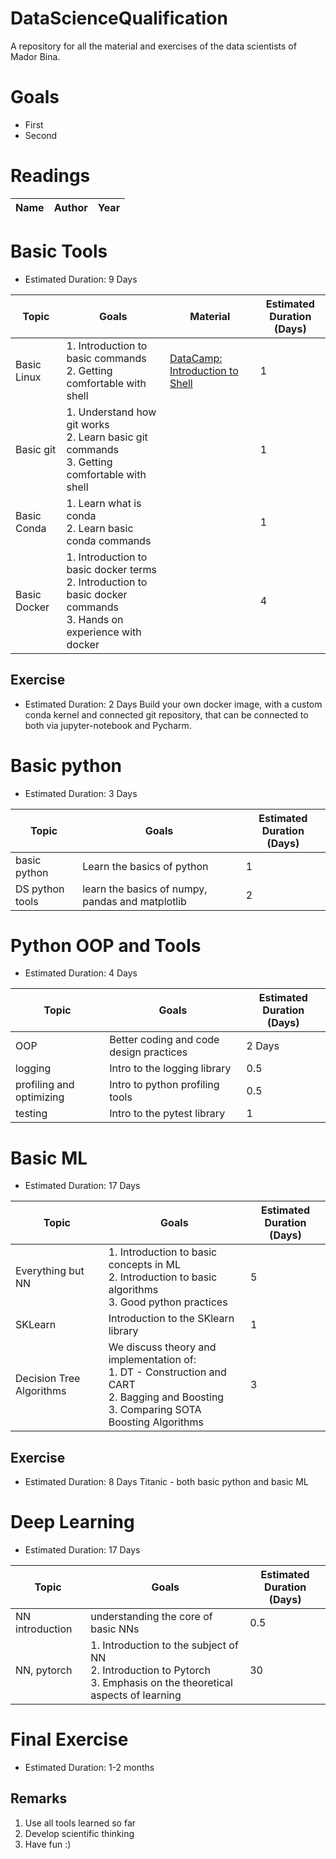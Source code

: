 # DataScienceQualification
A repository for all the material and exercises of the data scientists of Mador Bina.

# Goals
- First
- Second

# Readings
| Name | Author | Year |
| ------------- | ------------- | ------------- |

# Basic Tools
- Estimated Duration: 9 Days

| Topic  | Goals | Material | Estimated Duration <br> (Days) |
| ------------- | ------------- | ------------- | ------------- |
| Basic Linux  | 1. Introduction to basic commands <br> 2. Getting comfortable with shell | [DataCamp: Introduction to Shell](https://www.datacamp.com/courses/introduction-to-shell-for-data-science) | 1 |
| Basic git  | 1. Understand how git works <br> 2. Learn basic git commands <br> 3. Getting comfortable with shell  | | 1 |
| Basic Conda | 1. Learn what is conda <br> 2. Learn basic conda commands | | 1 |
| Basic Docker | 1. Introduction to basic docker terms <br> 2. Introduction to basic docker commands <br> 3. Hands on experience with docker | | 4 |

## Exercise
- Estimated Duration: 2 Days
Build your own docker image, with a custom conda kernel and connected git repository, that can be connected to both via jupyter-notebook and Pycharm.

# Basic python
- Estimated Duration: 3 Days

| Topic  | Goals | Estimated Duration <br> (Days) |
| ------------- | ------------- | ------------- |
| basic python | Learn the basics of python | 1 |
| DS python tools | learn the basics of numpy, pandas and matplotlib | 2 |

# Python OOP and Tools
- Estimated Duration: 4 Days

| Topic  | Goals | Estimated Duration <br> (Days) |
| ------------- | ------------- | ------------- |
| OOP | Better coding and code design practices | 2 Days |
| logging | Intro to the logging library | 0.5 |
| profiling and optimizing | Intro to python profiling tools | 0.5 |
| testing | Intro to the pytest library | 1 |

# Basic ML
- Estimated Duration: 17 Days

| Topic  | Goals | Estimated Duration <br> (Days) |
| ------------- | ------------- | ------------- |
| Everything but NN | 1. Introduction to basic concepts in ML <br> 2. Introduction to basic algorithms <br> 3. Good python practices | 5 |
| SKLearn | Introduction to the SKlearn library | 1 |
| Decision Tree Algorithms | We discuss theory and implementation of: <br> 1. DT - Construction and CART <br> 2. Bagging and Boosting <br> 3. Comparing SOTA Boosting Algorithms | 3 |

## Exercise
- Estimated Duration: 8 Days
Titanic - both basic python and basic ML

# Deep Learning
- Estimated Duration: 17 Days

| Topic  | Goals | Estimated Duration <br> (Days) |
| ------------- | ------------- | ------------- |
| NN introduction | understanding the core of basic NNs | 0.5 |
| NN, pytorch | 1. Introduction to the subject of NN <br> 2. Introduction to Pytorch <br> 3. Emphasis on the theoretical aspects of learning | 30 |

# Final Exercise
- Estimated Duration: 1-2 months

## Remarks
1. Use all tools learned so far
2. Develop scientific thinking
3. Have fun :)

